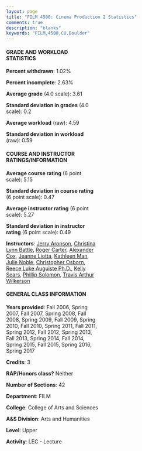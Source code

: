 ```yaml
---
layout: page
title: "FILM 4500: Cinema Production 2 Statistics"
comments: true
description: "blanks"
keywords: "FILM,4500,CU,Boulder"
---
```

<head>
<script src="https://ajax.googleapis.com/ajax/libs/jquery/2.1.3/jquery.min.js"></script>
<script src="https://dl.dropboxusercontent.com/s/pc42nxpaw1ea4o9/highcharts.js?dl=0"></script>
<!-- <script src="../assets/js/highcharts.js"></script> -->
<style type="text/css">@font-face {
	font-family: "Bebas Neue";
	src: url(https://www.filehosting.org/file/details/544349/BebasNeue Regular.otf) format("opentype");
	}
	h1.Bebas { 
		font-family: "Bebas Neue", Verdana, Tahoma;
	}
</style>
</head>
<body>
	<div id="container" style="float: right; width: 45%; height: 88%; margin-left: 2.5%; margin-right: 2.5%;"></div>
	<script language="JavaScript">
		$(document).ready(function() {
		var chart = {type: 'column'};
		var title = {text: 'Grade Distribution'};
		var xAxis = {categories: ['A','B','C','D','F'],crosshair: true};
		var yAxis = {min: 0,title: {text: 'Percentage'}};
		var tooltip = {headerFormat: '<center><b><span style="font-size:20px">{point.key}</span></b></center>',
		               pointFormat: '<td style="padding:0"><b>{point.y:.1f}%</b></td>',
		               footerFormat: '</table>',shared: true,useHTML: true};
		var plotOptions = {column: {pointPadding: 0.0,borderWidth: 0}};  
		var credits = {enabled: false};var series= [{name: 'Percent',data: [69.79,25.91,3.99,0.0,0.31,]}];
		var json = {};
		json.chart = chart;
		json.title = title;
		json.tooltip = tooltip;
		json.xAxis = xAxis;
		json.yAxis = yAxis;  
		json.series = series;
		json.plotOptions = plotOptions;  
		json.credits = credits;
		$('#container').highcharts(json);
	});
	</script>
</body>
			   
#### GRADE AND WORKLOAD STATISTICS

**Percent withdrawn**: 1.02%

**Percent incomplete**: 2.63%

**Average grade** (4.0 scale): 3.61

**Standard deviation in grades** (4.0 scale): 0.2

**Average workload** (raw): 4.59

**Standard deviation in workload** (raw): 0.59

#### COURSE AND INSTRUCTOR RATINGS/INFORMATION

**Average course rating** (6 point scale): 5.15

**Standard deviation in course rating** (6 point scale): 0.47

**Average instructor rating** (6 point scale): 5.27

**Standard deviation in instructor rating** (6 point scale): 0.49

**Instructors**: <a href='../../instructors/Jerry_Aronson'>Jerry Aronson</a>, <a href='../../instructors/Christina_Lynn_Battle'>Christina Lynn Battle</a>, <a href='../../instructors/Roger_Carter'>Roger Carter</a>, <a href='../../instructors/Alexander_Cox'>Alexander Cox</a>, <a href='../../instructors/Jeanne_Liotta'>Jeanne Liotta</a>, <a href='../../instructors/Kathleen_Man'>Kathleen Man</a>, <a href='../../instructors/Julie_Noble'>Julie Noble</a>, <a href='../../instructors/Christopher_Osborn'>Christopher Osborn</a>, <a href='../../instructors/Reece_Luke_Auguiste_Ph.D.'>Reece Luke Auguiste Ph.D.</a>, <a href='../../instructors/Kelly_Sears'>Kelly Sears</a>, <a href='../../instructors/Phillip_Solomon'>Phillip Solomon</a>, <a href='../../instructors/Travis_Arthur_Wilkerson'>Travis Arthur Wilkerson</a>

#### GENERAL CLASS INFORMATION

**Years provided**: Fall 2006, Spring 2007, Fall 2007, Spring 2008, Fall 2008, Spring 2009, Fall 2009, Spring 2010, Fall 2010, Spring 2011, Fall 2011, Spring 2012, Fall 2012, Spring 2013, Fall 2013, Spring 2014, Fall 2014, Spring 2015, Fall 2015, Spring 2016, Spring 2017

**Credits**: 3

**RAP/Honors class?** Neither

**Number of Sections**: 42

**Department**: FILM

**College**: College of Arts and Sciences

**A&S Division**: Arts and Humanities

**Level**: Upper

**Activity**: LEC - Lecture
